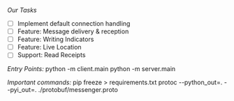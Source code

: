 *Our Tasks*
- [ ] Implement default connection handling
- [ ] Feature: Message delivery & reception
- [ ] Feature: Writing Indicators
- [ ] Feature: Live Location
- [ ] Support: Read Receipts

*Entry Points:*
python -m client.main
python -m server.main

*Important commands:*
pip freeze > requirements.txt
protoc --python_out=. --pyi_out=. ./protobuf/messenger.proto

